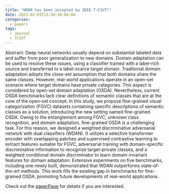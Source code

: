 ```yaml
---
title: "WDAN has been accepted by IEEE T-CSVT!"
date: 2023-02-01T15:34:30-04:00
categories:
  - papers
tags:
  - Journal
  - TCSVT
---
```


Abstract:
Deep neural networks usually depend on substantial labeled data and suffer from poor generalization to new domains. Domain adaptation can be used to resolve these issues, using a classifier trained with a label-rich source and transferred to a label-scarce target domain. Traditional domain adaptation adopts the close-set assumption that both domains share the same classes. However, real-world applications operate in an open-set scenario where target domains have private categories. This aspect is considered by open-set domain adaptation (OSDA). Nevertheless, current OSDA benchmarks lack clear definitions of semantic classes that are at the core of the open-set concept. In this study, we propose fine-grained visual categorization (FGVC) datasets containing specific descriptions of semantic classes as a solution, introducing the new setting named fine-grained OSDA. Owing to the entanglement among FGVC, unknown class recognition, and domain adaptation, fine-grained OSDA is a challenging task. For this reason, we designed a weighted discriminative adversarial network with dual classifiers (WDAN). It utilizes a selective transformer encoder with overlapping patches and supervised contrastive learning to extract features suitable for FGVC, adversarial training with domain-specific discriminative information to recognize target-private classes, and a weighted conditional domain discriminator to learn domain-invariant features for domain adaptation. Extensive experiments on five benchmarks, including one newly built, demonstrated that WDAN outperforms state-of-the-art methods. This work fills the existing gap in benchmarks for fine-grained OSDA, promoting future developments of real-world applications.

Check out the [paperPage][paperPage] for details if you are interested.

[paperPage]: [https://ieeexplore.ieee.org/abstract/document/10054088]
[jekyll-gh]:   https://github.com/jekyll/jekyll
[jekyll-talk]: https://talk.jekyllrb.com/
